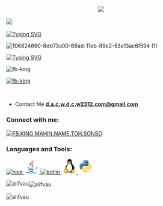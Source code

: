 <!-- Github README -->
<p align="center"><a href="https://github.com/axontor231">
<img height="165" src="https://github-readme-stats.vercel.app/api?username=ax-ontor&show_icons=true&include_all_commits=true&theme=react&cache_seconds=3200&hide_border=true" /></a>
   
<a href="https://github.com/axontor231"><img src="https://github-readme-stats.vercel.app/api/top-langs/?username=ax-ontor&layout=compact&theme=react&hide_border=true" />
</a></p>
[![Typing SVG](https://readme-typing-svg.herokuapp.com?color=%23F72121&size=25&duration=7000¢er=true&vCenter=true&multiline=true&height=100&lines=%F0%9F%91%8F+WLC+SHOHAN+PROFILE+%F0%9F%91%8F)](https://git.io/typing-svg)
 
![106824690-8dd73a00-66ad-11eb-89e2-53e13ac6f594 (1)](https://user-images.githubusercontent.com/79738922/150628863-e161ecb3-06fe-4656-be20-9122ed533309.gif)
 
 
[![Typing SVG](https://readme-typing-svg.herokuapp.com?color=%23F70B10&size=27&lines=☠️+Assalamu+Alaikum+🖤;+Wellcome_to_my_profile☠️WHITE_DEVIL_CYBER_WARRIORS;Thank+You+Everyone+Love+All)](https://git.io/typing-svg)
 
 
<p align="left"> <img src="https://komarev.com/ghpvc/?username=alifvau&label=Profile%20views&color=0e75b6&style=flat" alt="fb-king" /> </p>
 
<p align="left"> <a href="https://github.com/ryo-ma/github-profile-trophy"><img src="https://github-profile-trophy.vercel.app/?username=fb-king" alt="fb-king" /></a> </p>
 
<p align="left"> <a href="https://twitter.com/" target="blank"><img src="https://img.shields.io/twitter/follow/?logo=twitter&style=for-the-badge" alt="" /></a> </p>
 
- Contact Me **d.a.c.w.d.c.w2312.com@gmail.com**
 
<h3 align="left">Connect with me:</h3>
<p align="left">
<a href="https://www.facebook.com/ax.ontor.231" target="blank"><img align="center" src="https://raw.githubusercontent.com/rahuldkjain/github-profile-readme-generator/master/src/images/icons/Social/facebook.svg" alt="FB.KING.MAHIN.NAME.TOH.SONSO" height="30" width="40" /></a>
</p>
 
<h3 align="left">Languages and Tools:</h3>
<p align="left"> <a href="https://hive.apache.org/" target="_blank" rel="noreferrer"> <img src="https://www.vectorlogo.zone/logos/apache_hive/apache_hive-icon.svg" alt="hive" width="40" height="40"/> </a> <a href="https://www.java.com" target="_blank" rel="noreferrer"> <img src="https://raw.githubusercontent.com/devicons/devicon/master/icons/java/java-original.svg" alt="java" width="40" height="40"/> </a> <a href="https://kotlinlang.org" target="_blank" rel="noreferrer"> <img src="https://www.vectorlogo.zone/logos/kotlinlang/kotlinlang-icon.svg" alt="kotlin" width="40" height="40"/> </a> <a href="https://www.linux.org/" target="_blank" rel="noreferrer"> <img src="https://raw.githubusercontent.com/devicons/devicon/master/icons/linux/linux-original.svg" alt="linux" width="40" height="40"/> </a> <a href="https://www.python.org" target="_blank" rel="noreferrer"> <img src="https://raw.githubusercontent.com/devicons/devicon/master/icons/python/python-original.svg" alt="python" width="40" height="40"/> </a> </p>
 
<p><img align="left" src="https://github-readme-stats.vercel.app/api/top-langs?username=alifvau&show_icons=true&locale=en&layout=compact" alt="alifvau" /></p>
 
<p> <img align="center" src="https://github-readme-stats.vercel.app/api?username=alifvau&show_icons=true&locale=en" alt="alifvau" /></p>
 
<p><img align="center" src="https://github-readme-streak-stats.herokuapp.com/?user=alifvau&" alt="alifvau" /></p>
 
